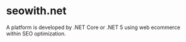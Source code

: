 # seowith.net
A platform is developed by .NET Core or .NET 5 using web ecommerce within SEO optimization.
